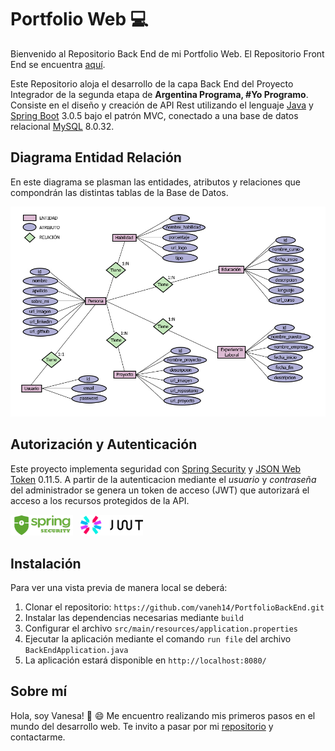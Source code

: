 # Portfolio Web :computer:

Bienvenido al Repositorio Back End de mi Portfolio Web. El Repositorio Front End se encuentra [aquí](https://github.com/vaneh14/PortfolioFrontEnd).

Este Repositorio aloja el desarrollo de la capa Back End del Proyecto Integrador de la segunda etapa de **Argentina Programa, #Yo Programo**. Consiste en el diseño y creación de API Rest utilizando el lenguaje [Java](https://www.java.com/es/) y [Spring Boot](https://spring.io/) 3.0.5 bajo el patrón MVC, conectado a una base de datos relacional [MySQL](https://www.mysql.com/) 8.0.32.


## Diagrama Entidad Relación

En este diagrama se plasman las entidades, atributos y relaciones que compondrán las distintas tablas de la Base de Datos. 

<p align="center">
    <img width="700" src="assets/DER.jpg" alt="Imagen DER">
</p>


## Autorización y Autenticación

Este proyecto implementa seguridad con [Spring Security](https://spring.io/projects/spring-security) y [JSON Web Token](https://jwt.io/) 0.11.5. A partir de la autenticacion mediante el _usuario_ y _contraseña_ del administrador se genera un token de acceso (JWT) que autorizará el acceso a los recursos protegidos de la API.

<p align="stars">
    <img width="100" style="margin-right: 0.5rem" src="assets/logo_spring_security.png" alt="Imagen Spring Security">
    <img width="100" src="assets/logo_jwt.svg" alt="Imagen JWT">
</p>


## Instalación

Para ver una vista previa de manera local se deberá:

1. Clonar el repositorio: `https://github.com/vaneh14/PortfolioBackEnd.git`
2. Instalar las dependencias necesarias mediante `build`
3. Configurar el archivo `src/main/resources/application.properties`
4. Ejecutar la aplicación mediante el comando `run file` del archivo `BackEndApplication.java`
5. La aplicación estará disponible en `http://localhost:8080/`


## Sobre mí

Hola, soy Vanesa! 👋 😄 Me encuentro realizando mis primeros pasos en el mundo del desarrollo web. Te invito a pasar por mi [repositorio](https://github.com/vaneh14) y contactarme.  
